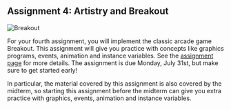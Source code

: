 Assignment 4: Artistry and Breakout
-
![Breakout]({{pathToRoot}}images/assignments/breakout-small.png)

For your fourth assignment, you will implement the classic arcade game Breakout. This assignment will give you practice with concepts like graphics programs, events, animation and instance variables.  See the [assignment page]({{pathToRoot}}assignments/breakout.html) for more details. The assignment is due Monday, July 31st, but make sure to get started early!

In particular, the material covered by this assignment is also covered by the midterm, so starting this assignment before the midterm can give you extra practice with graphics, events, animation and instance variables.